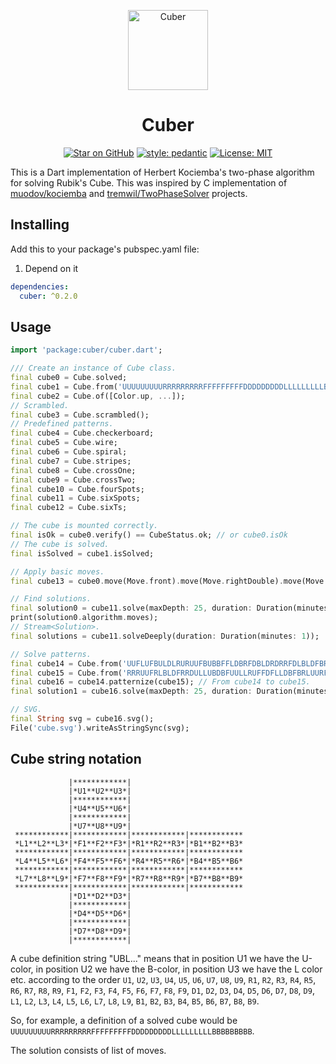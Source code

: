 <p align="center">
<img src="https://raw.githubusercontent.com/tiagohm/cuber/master/cube.svg" height="128" alt="Cuber" />
</p>
<h1 align="center">Cuber</h1>

<p align="center">
<a href="https://github.com/tiagohm/cuber"><img alt="Star on GitHub" src="https://img.shields.io/github/stars/tiagohm/cuber.svg?style=flat-square&logo=github&colorB=deeppink&label=stars"></img></a>
<a href="https://github.com/dart-lang/pedantic/#enabled-lints"><img alt="style: pedantic" src="https://dart-lang.github.io/linter/lints/style-pedantic.svg"></img></a>
<a href="https://opensource.org/licenses/MIT"><img alt="License: MIT" src="https://img.shields.io/badge/license-MIT-purple.svg?style=flat-square"></img></a>
</p>

This is a Dart implementation of Herbert Kociemba's two-phase algorithm for solving Rubik's Cube. This was inspired by C implementation of [muodov/kociemba](https://github.com/muodov/kociemba) and [tremwil/TwoPhaseSolver](https://github.com/tremwil/TwoPhaseSolver) projects.

## Installing

Add this to your package's pubspec.yaml file:

1. Depend on it

```yaml
dependencies:
  cuber: ^0.2.0
```

## Usage

```dart
import 'package:cuber/cuber.dart';

/// Create an instance of Cube class.
final cube0 = Cube.solved;
final cube1 = Cube.from('UUUUUUUUURRRRRRRRRFFFFFFFFFDDDDDDDDDLLLLLLLLLBBBBBBBBB');
final cube2 = Cube.of([Color.up, ...]);
// Scrambled.
final cube3 = Cube.scrambled();
// Predefined patterns.
final cube4 = Cube.checkerboard;
final cube5 = Cube.wire;
final cube6 = Cube.spiral;
final cube7 = Cube.stripes;
final cube8 = Cube.crossOne;
final cube9 = Cube.crossTwo;
final cube10 = Cube.fourSpots;
final cube11 = Cube.sixSpots;
final cube12 = Cube.sixTs;

// The cube is mounted correctly.
final isOk = cube0.verify() == CubeStatus.ok; // or cube0.isOk
// The cube is solved.
final isSolved = cube1.isSolved;

// Apply basic moves.
final cube13 = cube0.move(Move.front).move(Move.rightDouble).move(Move.upInv);

// Find solutions.
final solution0 = cube11.solve(maxDepth: 25, duration: Duration(minutes: 1));
print(solution0.algorithm.moves);
// Stream<Solution>.
final solutions = cube11.solveDeeply(duration: Duration(minutes: 1));

// Solve patterns.
final cube14 = Cube.from('UUFLUFBULDLRURUUFBUBBFFLDBRFDBLDRDRRFDLBLDFBRURLFBRDDL');
final cube15 = Cube.from('RRRUUFRLBLDFRRDULLUBDBFUULLRUFFDFLLDBFBRLUURFDDDBBBFDB');
final cube16 = cube14.patternize(cube15); // From cube14 to cube15.
final solution1 = cube16.solve(maxDepth: 25, duration: Duration(minutes: 1));

// SVG.
final String svg = cube16.svg();
File('cube.svg').writeAsStringSync(svg);
```

## Cube string notation

```
             |************|
             |*U1**U2**U3*|
             |************|
             |*U4**U5**U6*|
             |************|
             |*U7**U8**U9*|
 ************|************|************|************
 *L1**L2**L3*|*F1**F2**F3*|*R1**R2**R3*|*B1**B2**B3*
 ************|************|************|************
 *L4**L5**L6*|*F4**F5**F6*|*R4**R5**R6*|*B4**B5**B6*
 ************|************|************|************
 *L7**L8**L9*|*F7**F8**F9*|*R7**R8**R9*|*B7**B8**B9*
 ************|************|************|************
             |*D1**D2**D3*|
             |************|
             |*D4**D5**D6*|
             |************|
             |*D7**D8**D9*|
             |************|
```

A cube definition string "UBL..." means that in position U1 we have the U-color, in position U2 we have the B-color, in position U3 we have the L color etc. according to the order `U1`, `U2`, `U3`, `U4`, `U5`, `U6`, `U7`, `U8`, `U9`, `R1`, `R2`, `R3`, `R4`, `R5`, `R6`, `R7`, `R8`, `R9`, `F1`, `F2`, `F3`, `F4`, `F5`, `F6`, `F7`, `F8`, `F9`, `D1`, `D2`, `D3`, `D4`, `D5`, `D6`, `D7`, `D8`, `D9`, `L1`, `L2`, `L3`, `L4`, `L5`, `L6`, `L7`, `L8`, `L9`, `B1`, `B2`, `B3`, `B4`, `B5`, `B6`, `B7`, `B8`, `B9`.

So, for example, a definition of a solved cube would be `UUUUUUUUURRRRRRRRRFFFFFFFFFDDDDDDDDDLLLLLLLLLBBBBBBBBB`.

The solution consists of list of moves.
